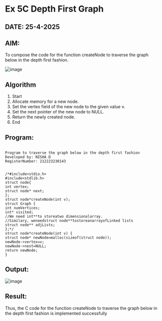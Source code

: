 # Ex 5C Depth First Graph
## DATE: 25-4-2025
## AIM:
To compose the code for the function createNode to traverse the graph below in the depth first fashion.

![image](https://github.com/user-attachments/assets/63552824-d0a3-49c6-a473-6db27d1f03e4)

## Algorithm
1. Start
2. Allocate memory for a new node.
3. Set the vertex field of the new node to the given value v.
4. Set the next pointer of the new node to NULL.
5. Return the newly created node.
6. End

## Program:
```

Program to traverse the graph below in the depth first fashion
Developed by: NISHA D 
RegisterNumber: 212223230143


/*#include<stdio.h> 
#include<stdlib.h>
struct node{ 
int vertex;
struct node* next;
};
struct node*createNode(int v); 
struct Graph {
int numVertices; 
int* visited;
//We need int**to storeatwo dimensionalarray.
//Similary, weneedstruct node**tostoreanarrayofLinked lists 
struct node** adjLists;
};*/
struct node*createNode(int v) {
struct node* newNode=malloc(sizeof(struct node));
newNode->vertex=v; 
newNode->next=NULL; 
return newNode;
}
```

## Output:
![image](https://github.com/user-attachments/assets/f332d5d0-665b-4565-a8a7-40f1b61e5d86)

## Result:
Thus, the C code for the function createNode to traverse the graph below in the depth first fashion is implemented successfully

